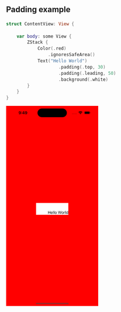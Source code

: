 ## Padding example

```swift
struct ContentView: View {

    var body: some View {
        ZStack {
            Color(.red)
                .ignoresSafeArea()
            Text("Hello World")
                    .padding(.top, 30)
                    .padding(.leading, 50)
                    .background(.white)
        }
    }
}
```

<img src="preview.png" width="50%" >